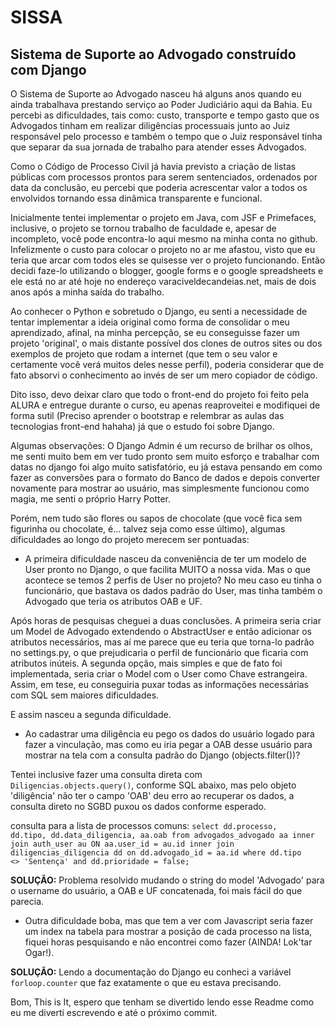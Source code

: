 # SISSA
<h2>Sistema de Suporte ao Advogado construído com Django</h2>

O Sistema de Suporte ao Advogado nasceu há alguns anos quando eu ainda trabalhava prestando serviço ao Poder Judiciário aqui da Bahia. Eu percebi as dificuldades, tais como: custo, transporte e tempo gasto que os Advogados tinham em realizar diligências processuais junto ao Juiz responsável pelo processo e também o tempo que o Juiz responsável tinha que separar da sua jornada de trabalho para atender esses Advogados.

Como o Código de Processo Civil já havia previsto a criação de listas públicas com processos prontos para serem sentenciados, ordenados por data da conclusão, eu percebi que poderia acrescentar valor a todos os envolvidos tornando essa dinâmica transparente e funcional.

Inicialmente tentei implementar o projeto em Java, com JSF e Primefaces, inclusive, o projeto se tornou trabalho de faculdade e, apesar de incompleto, você pode encontra-lo aqui mesmo na minha conta no github. Infelizmente o custo para colocar o projeto no ar me afastou, visto que eu teria que arcar com todos eles se quisesse ver o projeto funcionando. Então decidi faze-lo utilizando o blogger, google forms e o google spreadsheets e ele está no ar até hoje no endereço varaciveldecandeias.net, mais de dois anos após a minha saída do trabalho.

Ao conhecer o Python e sobretudo o Django, eu senti a necessidade de tentar implementar a ideia original como forma de consolidar o meu aprendizado, afinal, na minha percepção, se eu conseguisse fazer um projeto 'original', o mais distante possível dos clones de outros sites ou dos exemplos de projeto que rodam a internet (que tem o seu valor e certamente você verá muitos deles nesse perfil), poderia considerar que de fato absorvi o conhecimento ao invés de ser um mero copiador de código.

Dito isso, devo deixar claro que todo o front-end do projeto foi feito pela ALURA e entregue durante o curso, eu apenas reaproveitei e modifiquei de forma sutil (Preciso aprender o bootstrap e relembrar as aulas das tecnologias front-end hahaha) já que o estudo foi sobre Django.

Algumas observações: O Django Admin é um recurso de brilhar os olhos, me senti muito bem em ver tudo pronto sem muito esforço e trabalhar com datas no django foi algo muito satisfatório, eu já estava pensando em como fazer as conversões para o formato do Banco de dados e depois converter novamente para mostrar ao usuário, mas simplesmente funcionou como magia, me senti o próprio Harry Potter.

Porém, nem tudo são flores ou sapos de chocolate (que você fica sem figurinha ou chocolate, é... talvez seja como esse último), algumas dificuldades ao longo do projeto merecem ser pontuadas:

- A primeira dificuldade nasceu da conveniência de ter um modelo de User pronto no Django, o que facilita MUITO a nossa vida. Mas o que acontece se temos 2 perfis de User no projeto? No meu caso eu tinha o funcionário, que bastava os dados padrão do User, mas tinha também o Advogado que teria os atributos OAB e UF.

Após horas de pesquisas cheguei a duas conclusões. A primeira seria criar um Model de Advogado extendendo o AbstractUser e então adicionar os atributos necessários, mas aí me parece que eu teria que torna-lo padrão no settings.py, o que prejudicaria o perfil de funcionário que ficaria com atributos inúteis. A segunda opção, mais simples e que de fato foi implementada, seria criar o Model com o User como Chave estrangeira. Assim, em tese, eu conseguiria puxar todas as informações necessárias com SQL sem maiores dificuldades.

E assim nasceu a segunda dificuldade.

- Ao cadastrar uma diligência eu pego os dados do usuário logado para fazer a vinculação, mas como eu iria pegar a OAB desse usuário para mostrar na tela com a consulta padrão do Django (objects.filter())? 

Tentei inclusive fazer uma consulta direta com <code>Diligencias.objects.query()</code>, conforme SQL abaixo, mas pelo objeto 'diligência' não ter o campo 'OAB' deu erro ao recuperar os dados, a consulta direto no SGBD puxou os dados conforme esperado.

consulta para a lista de processos comuns: <code>select dd.processo, dd.tipo, dd.data_diligencia, aa.oab from advogados_advogado aa inner join auth_user au ON aa.user_id = au.id inner join diligencias_diligencia dd on dd.advogado_id = aa.id where dd.tipo <> 'Sentença' and dd.prioridade = false;</code> 

<b>SOLUÇÃO:</b> Problema resolvido mudando o string do model 'Advogado' para o username do usuário, a OAB e UF concatenada, foi mais fácil do que parecia.

- Outra dificuldade boba, mas que tem a ver com Javascript seria fazer um index na tabela para mostrar a posição de cada processo na lista, fiquei horas pesquisando e não encontrei como fazer (AINDA! Lok'tar Ogar!).
  
 <b>SOLUÇÃO:</b> Lendo a documentação do Django eu conheci a variável <code>forloop.counter</code> que faz exatamente o que eu estava precisando.

Bom, This is It, espero que tenham se divertido lendo esse Readme como eu me diverti escrevendo e até o próximo commit.
